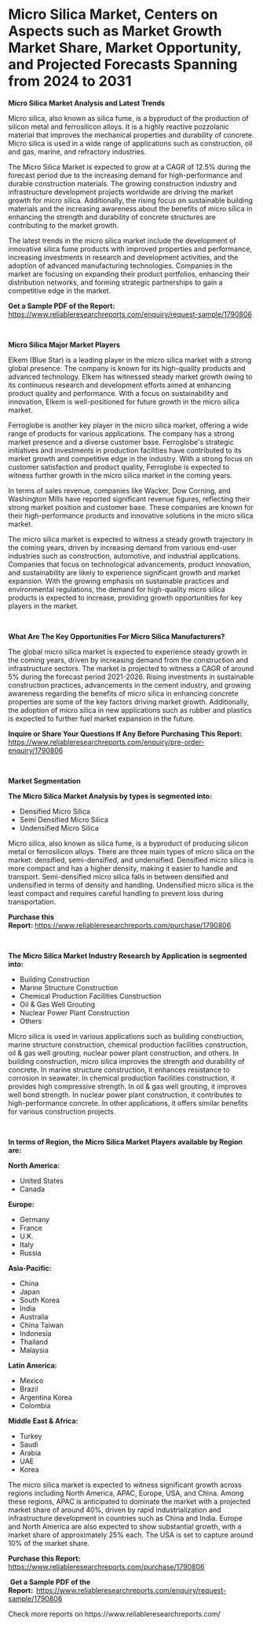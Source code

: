 <p><h1>Micro Silica Market, Centers on Aspects such as Market Growth Market Share, Market Opportunity, and Projected Forecasts Spanning from 2024 to 2031</h1></p><p><strong>Micro Silica Market Analysis and Latest Trends</strong></p>
<p><p>Micro silica, also known as silica fume, is a byproduct of the production of silicon metal and ferrosilicon alloys. It is a highly reactive pozzolanic material that improves the mechanical properties and durability of concrete. Micro silica is used in a wide range of applications such as construction, oil and gas, marine, and refractory industries.</p><p>The Micro Silica Market is expected to grow at a CAGR of 12.5% during the forecast period due to the increasing demand for high-performance and durable construction materials. The growing construction industry and infrastructure development projects worldwide are driving the market growth for micro silica. Additionally, the rising focus on sustainable building materials and the increasing awareness about the benefits of micro silica in enhancing the strength and durability of concrete structures are contributing to the market growth.</p><p>The latest trends in the micro silica market include the development of innovative silica fume products with improved properties and performance, increasing investments in research and development activities, and the adoption of advanced manufacturing technologies. Companies in the market are focusing on expanding their product portfolios, enhancing their distribution networks, and forming strategic partnerships to gain a competitive edge in the market.</p></p>
<p><strong>Get a Sample PDF of the Report:&nbsp;</strong> <a href="https://www.reliableresearchreports.com/enquiry/request-sample/1790806">https://www.reliableresearchreports.com/enquiry/request-sample/1790806</a></p>
<p>&nbsp;</p>
<p><strong>Micro Silica Major Market Players</strong></p>
<p><p>Elkem (Blue Star) is a leading player in the micro silica market with a strong global presence. The company is known for its high-quality products and advanced technology. Elkem has witnessed steady market growth owing to its continuous research and development efforts aimed at enhancing product quality and performance. With a focus on sustainability and innovation, Elkem is well-positioned for future growth in the micro silica market.</p><p>Ferroglobe is another key player in the micro silica market, offering a wide range of products for various applications. The company has a strong market presence and a diverse customer base. Ferroglobe's strategic initiatives and investments in production facilities have contributed to its market growth and competitive edge in the industry. With a strong focus on customer satisfaction and product quality, Ferroglobe is expected to witness further growth in the micro silica market in the coming years.</p><p>In terms of sales revenue, companies like Wacker, Dow Corning, and Washington Mills have reported significant revenue figures, reflecting their strong market position and customer base. These companies are known for their high-performance products and innovative solutions in the micro silica market.</p><p>The micro silica market is expected to witness a steady growth trajectory in the coming years, driven by increasing demand from various end-user industries such as construction, automotive, and industrial applications. Companies that focus on technological advancements, product innovation, and sustainability are likely to experience significant growth and market expansion. With the growing emphasis on sustainable practices and environmental regulations, the demand for high-quality micro silica products is expected to increase, providing growth opportunities for key players in the market.</p></p>
<p>&nbsp;</p>
<p><strong>What Are The Key Opportunities For Micro Silica Manufacturers?</strong></p>
<p><p>The global micro silica market is expected to experience steady growth in the coming years, driven by increasing demand from the construction and infrastructure sectors. The market is projected to witness a CAGR of around 5% during the forecast period 2021-2026. Rising investments in sustainable construction practices, advancements in the cement industry, and growing awareness regarding the benefits of micro silica in enhancing concrete properties are some of the key factors driving market growth. Additionally, the adoption of micro silica in new applications such as rubber and plastics is expected to further fuel market expansion in the future.</p></p>
<p><strong>Inquire or Share Your Questions If Any Before Purchasing This Report:</strong> <a href="https://www.reliableresearchreports.com/enquiry/pre-order-enquiry/1790806">https://www.reliableresearchreports.com/enquiry/pre-order-enquiry/1790806</a></p>
<p>&nbsp;</p>
<p><strong>Market Segmentation</strong></p>
<p><strong>The Micro Silica Market Analysis by types is segmented into:</strong></p>
<p><ul><li>Densified Micro Silica</li><li>Semi Densified Micro Silica</li><li>Undensified Micro Silica</li></ul></p>
<p><p>Micro silica, also known as silica fume, is a byproduct of producing silicon metal or ferrosilicon alloys. There are three main types of micro silica on the market: densified, semi-densified, and undensified. Densified micro silica is more compact and has a higher density, making it easier to handle and transport. Semi-densified micro silica falls in between densified and undensified in terms of density and handling. Undensified micro silica is the least compact and requires careful handling to prevent loss during transportation.</p></p>
<p><strong>Purchase this Report:&nbsp;</strong><a href="https://www.reliableresearchreports.com/purchase/1790806">https://www.reliableresearchreports.com/purchase/1790806</a></p>
<p>&nbsp;</p>
<p><strong>The Micro Silica Market Industry Research by Application is segmented into:</strong></p>
<p><ul><li>Building Construction</li><li>Marine Structure Construction</li><li>Chemical Production Facilities Construction</li><li>Oil & Gas Well Grouting</li><li>Nuclear Power Plant Construction</li><li>Others</li></ul></p>
<p><p>Micro silica is used in various applications such as building construction, marine structure construction, chemical production facilities construction, oil & gas well grouting, nuclear power plant construction, and others. In building construction, micro silica improves the strength and durability of concrete. In marine structure construction, it enhances resistance to corrosion in seawater. In chemical production facilities construction, it provides high compressive strength. In oil & gas well grouting, it improves well bond strength. In nuclear power plant construction, it contributes to high-performance concrete. In other applications, it offers similar benefits for various construction projects.</p></p>
<p>&nbsp;</p>
<p><strong>In terms of Region, the Micro Silica Market Players available by Region are:</strong></p>
<p>
    <p> <strong> North America: </strong>
        <ul>
            <li>United States</li>
            <li>Canada</li>
        </ul>
        </p> 
    <p> <strong> Europe: </strong>
        <ul>
            <li>Germany</li>
            <li>France</li>
            <li>U.K.</li>
            <li>Italy</li>
            <li>Russia</li>
        </ul>
        </p> 
    <p> <strong> Asia-Pacific: </strong>
        <ul>
            <li>China</li>
            <li>Japan</li>
            <li>South Korea</li>
            <li>India</li>
            <li>Australia</li>
            <li>China Taiwan</li>
            <li>Indonesia</li>
            <li>Thailand</li>
            <li>Malaysia</li>
        </ul>
        </p> 
    <p> <strong> Latin America: </strong>
        <ul>
            <li>Mexico</li>
            <li>Brazil</li>
            <li>Argentina Korea</li>
            <li>Colombia</li>
        </ul>
        </p> 
    <p> <strong> Middle East & Africa: </strong>
        <ul>
            <li>Turkey</li>
            <li>Saudi</li>
            <li>Arabia</li>
            <li>UAE</li>
            <li>Korea</li>
        </ul>
    </p>
    </p>
<p><p>The micro silica market is expected to witness significant growth across regions including North America, APAC, Europe, USA, and China. Among these regions, APAC is anticipated to dominate the market with a projected market share of around 40%, driven by rapid industrialization and infrastructure development in countries such as China and India. Europe and North America are also expected to show substantial growth, with a market share of approximately 25% each. The USA is set to capture around 10% of the market share.</p></p>
<p><strong>Purchase this Report: </strong><a href="https://www.reliableresearchreports.com/purchase/1790806">https://www.reliableresearchreports.com/purchase/1790806</a></p>
<p>&nbsp;<strong>Get a Sample PDF of the Report:&nbsp;&nbsp;</strong><a href="https://www.reliableresearchreports.com/enquiry/request-sample/1790806">https://www.reliableresearchreports.com/enquiry/request-sample/1790806</a></p>
<p><strong></strong></p>
<p>Check more reports on https://www.reliableresearchreports.com/</p>